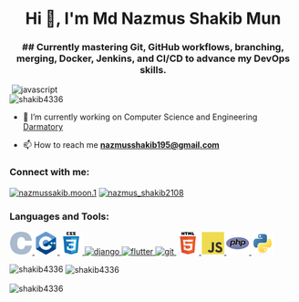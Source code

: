 <h1 align="center">Hi 👋, I'm Md Nazmus Shakib Mun</h1>
<h3 align="center">## Currently mastering Git, GitHub workflows, branching, merging, Docker, Jenkins, and CI/CD to advance my DevOps skills.</h3>


<img align="right" alt="javascript" width="500" src="https://cdn.hashnode.com/res/hashnode/image/upload/v1696253326872/aab6d8e2-88bf-4d56-a2ab-4ce46f2cdcfa.gif?auto=format,compress&gif-q=60&format=webm">


<p align="left"> <img src="https://komarev.com/ghpvc/?username=shakib4336&label=Profile%20views&color=0e75b6&style=flat" alt="shakib4336" /> </p>

- 🔭 I’m currently working on Computer Science and Engineering [Darmatory](https://github.com/shakib4336/Darmatory/blob/main/project.c)

- 📫 How to reach me **nazmusshakib195@gmail.com**

<h3 align="left">Connect with me:</h3>
<p align="left">
<a href="https://fb.com/nazmussakib.moon.1" target="blank"><img align="center" src="https://raw.githubusercontent.com/rahuldkjain/github-profile-readme-generator/master/src/images/icons/Social/facebook.svg" alt="nazmussakib.moon.1" height="30" width="40" /></a>
<a href="https://instagram.com/nazmus_shakib2108" target="blank"><img align="center" src="https://raw.githubusercontent.com/rahuldkjain/github-profile-readme-generator/master/src/images/icons/Social/instagram.svg" alt="nazmus_shakib2108" height="30" width="40" /></a>
</p>

<h3 align="left">Languages and Tools:</h3>
<p align="left"> <a href="https://www.cprogramming.com/" target="_blank" rel="noreferrer"> <img src="https://raw.githubusercontent.com/devicons/devicon/master/icons/c/c-original.svg" alt="c" width="40" height="40"/> </a> <a href="https://www.w3schools.com/cpp/" target="_blank" rel="noreferrer"> <img src="https://raw.githubusercontent.com/devicons/devicon/master/icons/cplusplus/cplusplus-original.svg" alt="cplusplus" width="40" height="40"/> </a> <a href="https://www.w3schools.com/css/" target="_blank" rel="noreferrer"> <img src="https://raw.githubusercontent.com/devicons/devicon/master/icons/css3/css3-original-wordmark.svg" alt="css3" width="40" height="40"/> </a> <a href="https://www.djangoproject.com/" target="_blank" rel="noreferrer"> <img src="https://cdn.worldvectorlogo.com/logos/django.svg" alt="django" width="40" height="40"/> </a> <a href="https://flutter.dev" target="_blank" rel="noreferrer"> <img src="https://www.vectorlogo.zone/logos/flutterio/flutterio-icon.svg" alt="flutter" width="40" height="40"/> </a> <a href="https://git-scm.com/" target="_blank" rel="noreferrer"> <img src="https://www.vectorlogo.zone/logos/git-scm/git-scm-icon.svg" alt="git" width="40" height="40"/> </a> <a href="https://www.w3.org/html/" target="_blank" rel="noreferrer"> <img src="https://raw.githubusercontent.com/devicons/devicon/master/icons/html5/html5-original-wordmark.svg" alt="html5" width="40" height="40"/> </a> <a href="https://developer.mozilla.org/en-US/docs/Web/JavaScript" target="_blank" rel="noreferrer"> <img src="https://raw.githubusercontent.com/devicons/devicon/master/icons/javascript/javascript-original.svg" alt="javascript" width="40" height="40"/> </a> <a href="https://www.php.net" target="_blank" rel="noreferrer"> <img src="https://raw.githubusercontent.com/devicons/devicon/master/icons/php/php-original.svg" alt="php" width="40" height="40"/> </a> <a href="https://www.python.org" target="_blank" rel="noreferrer"> <img src="https://raw.githubusercontent.com/devicons/devicon/master/icons/python/python-original.svg" alt="python" width="40" height="40"/> </a> </p>

<p><img align="left" src="https://github-readme-stats.vercel.app/api/top-langs?username=shakib4336&show_icons=true&locale=en&layout=compact" alt="shakib4336" /></p>

<p>&nbsp;<img align="center" src="https://github-readme-stats.vercel.app/api?username=shakib4336&show_icons=true&locale=en" alt="shakib4336" /></p>

<p><img align="center" src="https://github-readme-streak-stats.herokuapp.com/?user=shakib4336&" alt="shakib4336" /></p>
